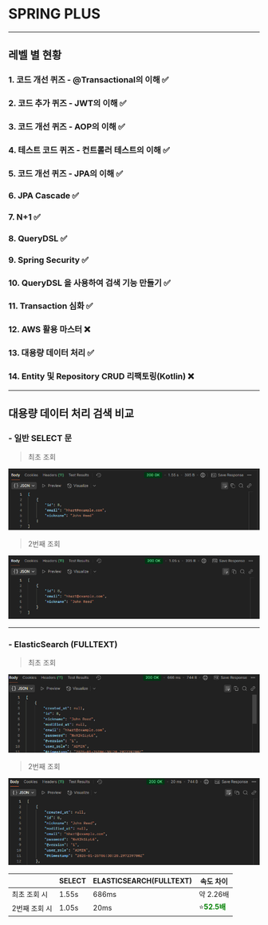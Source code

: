 # SPRING PLUS

---

## 레벨 별 현황

### 1. 코드 개선 퀴즈 - @Transactional의 이해 ✅

### 2. 코드 추가 퀴즈 - JWT의 이해 ✅

### 3. 코드 개선 퀴즈 - AOP의 이해 ✅

### 4. 테스트 코드 퀴즈 - 컨트롤러 테스트의 이해 ✅

### 5. 코드 개선 퀴즈 - JPA의 이해 ✅

### 6. JPA Cascade ✅

### 7. N+1 ✅

### 8. QueryDSL ✅

### 9. Spring Security ✅

### 10. QueryDSL 을 사용하여 검색 기능 만들기 ✅

### 11. Transaction 심화 ✅

### 12. AWS 활용 마스터 ❌

### 13. 대용량 데이터 처리 ✅

### 14. Entity 및 Repository CRUD 리팩토링(Kotlin) ❌

----

## 대용량 데이터 처리 검색 비교

### - 일반 SELECT 문

> 최초 조회

![img.png](img.png)
> 2번째 조회

![img_1.png](img_1.png)

---

### - ElasticSearch (FULLTEXT)

> 최초 조회
>
![img_2.png](img_2.png)
> 2번째 조회
>
![img_3.png](img_3.png)

|          | SELECT | ELASTICSEARCH(FULLTEXT) | 속도 차이                                         |
|----------|--------|-------------------------|-----------------------------------------------|
| 최초 조회 시  | 1.55s  | 686ms                   | 약 2.26배                                       |
| 2번째 조회 시 | 1.05s  | 20ms                    | ⭐<span style="color: green;">**52.5배**</span> |

